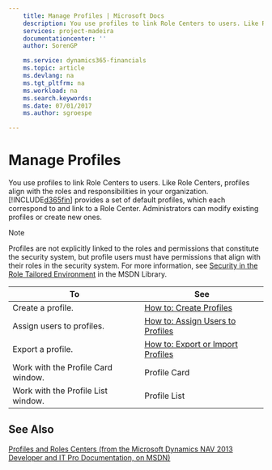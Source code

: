 ```yaml
---
    title: Manage Profiles | Microsoft Docs
    description: You use profiles to link Role Centers to users. Like Role Centers, profiles align with the roles and responsibilities in your organization. [!INCLUDE[d365fin](includes/d365fin_md.md)] provides a set of default profiles, which each correspond to and link to a Role Center. Administrators can modify existing profiles or create new ones.
    services: project-madeira
    documentationcenter: ''
    author: SorenGP

    ms.service: dynamics365-financials
    ms.topic: article
    ms.devlang: na
    ms.tgt_pltfrm: na
    ms.workload: na
    ms.search.keywords:
    ms.date: 07/01/2017
    ms.author: sgroespe

---
```

# Manage Profiles
You use profiles to link Role Centers to users. Like Role Centers, profiles align with the roles and responsibilities in your organization. [!INCLUDE[d365fin](includes/d365fin_md.md)] provides a set of default profiles, which each correspond to and link to a Role Center. Administrators can modify existing profiles or create new ones.  
  
> [!NOTE]  
>  Profiles are not explicitly linked to the roles and permissions that constitute the security system, but profile users must have permissions that align with their roles in the security system. For more information, see [Security in the Role Tailored Environment](http://go.microsoft.com/fwlink?LinkId=147633) in the MSDN Library.  
  
|**To**|**See**|  
|------------|-------------|  
|Create a profile.|[How to: Create Profiles](../how-to-create-profiles.md)|  
|Assign users to profiles.|[How to: Assign Users to Profiles](../how-to-assign-users-to-profiles.md)|  
|Export a profile.|[How to: Export or Import Profiles](../how-to-export-or-import-profiles.md)|  
|Work with the Profile Card window.|Profile Card|  
|Work with the Profile List window.|Profile List|  
  
## See Also  
 [Profiles and Roles Centers (from the Microsoft Dynamics NAV 2013 Developer and IT Pro Documentation, on MSDN)](http://msdn.microsoft.com/en-us/library/dd355357.aspx)